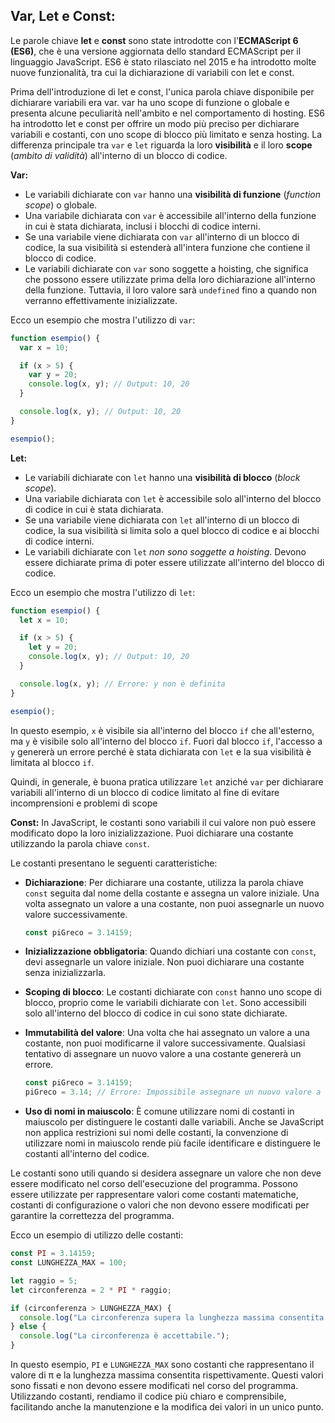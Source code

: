 ## Var, Let e Const:
Le parole chiave **let** e **const** sono state introdotte con l'**ECMAScript 6 (ES6)**, che è una versione aggiornata dello standard ECMAScript per il linguaggio JavaScript. ES6 è stato rilasciato nel 2015 e ha introdotto molte nuove funzionalità, tra cui la dichiarazione di variabili con let e const.

Prima dell'introduzione di let e const, l'unica parola chiave disponibile per dichiarare variabili era var. var ha uno scope di funzione o globale e presenta alcune peculiarità nell'ambito e nel comportamento di hosting. ES6 ha introdotto let e const per offrire un modo più preciso per dichiarare variabili e costanti, con uno scope di blocco più limitato e senza hosting.
La differenza principale tra `var` e `let` riguarda la loro **visibilità** e il loro **scope** (*ambito di validità*) all'interno di un blocco di codice.

**Var:**
- Le variabili dichiarate con `var` hanno una **visibilità di funzione** (*function scope*) o globale.
- Una variabile dichiarata con `var` è accessibile all'interno della funzione in cui è stata dichiarata, inclusi i blocchi di codice interni.
- Se una variabile viene dichiarata con `var` all'interno di un blocco di codice, la sua visibilità si estenderà all'intera funzione che contiene il blocco di codice.
- Le variabili dichiarate con `var` sono soggette a hoisting, che significa che possono essere utilizzate prima della loro dichiarazione all'interno della funzione. Tuttavia, il loro valore sarà `undefined` fino a quando non verranno effettivamente inizializzate.

Ecco un esempio che mostra l'utilizzo di `var`:

```javascript
function esempio() {
  var x = 10;

  if (x > 5) {
    var y = 20;
    console.log(x, y); // Output: 10, 20
  }

  console.log(x, y); // Output: 10, 20
}

esempio();
```

**Let:**
- Le variabili dichiarate con `let` hanno una **visibilità di blocco** (*block scope*).
- Una variabile dichiarata con `let` è accessibile solo all'interno del blocco di codice in cui è stata dichiarata.
- Se una variabile viene dichiarata con `let` all'interno di un blocco di codice, la sua visibilità si limita solo a quel blocco di codice e ai blocchi di codice interni.
- Le variabili dichiarate con `let` *non sono soggette a hoisting*. Devono essere dichiarate prima di poter essere utilizzate all'interno del blocco di codice.

Ecco un esempio che mostra l'utilizzo di `let`:

```javascript
function esempio() {
  let x = 10;

  if (x > 5) {
    let y = 20;
    console.log(x, y); // Output: 10, 20
  }

  console.log(x, y); // Errore: y non è definita
}

esempio();
```

In questo esempio, `x` è visibile sia all'interno del blocco `if` che all'esterno, ma `y` è visibile solo all'interno del blocco `if`. Fuori dal blocco `if`, l'accesso a `y` genererà un errore perché è stata dichiarata con `let` e la sua visibilità è limitata al blocco `if`.

Quindi, in generale, è buona pratica utilizzare `let` anziché `var` per dichiarare variabili all'interno di un blocco di codice limitato al fine di evitare incomprensioni e problemi di scope

**Const:**
In JavaScript, le costanti sono variabili il cui valore non può essere modificato dopo la loro inizializzazione. Puoi dichiarare una costante utilizzando la parola chiave `const`.

Le costanti presentano le seguenti caratteristiche:

- **Dichiarazione**: Per dichiarare una costante, utilizza la parola chiave `const` seguita dal nome della costante e assegna un valore iniziale. Una volta assegnato un valore a una costante, non puoi assegnarle un nuovo valore successivamente.

  ```javascript
  const piGreco = 3.14159;
  ```

- **Inizializzazione obbligatoria**: Quando dichiari una costante con `const`, devi assegnarle un valore iniziale. Non puoi dichiarare una costante senza inizializzarla.

- **Scoping di blocco**: Le costanti dichiarate con `const` hanno uno scope di blocco, proprio come le variabili dichiarate con `let`. Sono accessibili solo all'interno del blocco di codice in cui sono state dichiarate.

- **Immutabilità del valore**: Una volta che hai assegnato un valore a una costante, non puoi modificarne il valore successivamente. Qualsiasi tentativo di assegnare un nuovo valore a una costante genererà un errore.

  ```javascript
  const piGreco = 3.14159;
  piGreco = 3.14; // Errore: Impossibile assegnare un nuovo valore a una costante
  ```

- **Uso di nomi in maiuscolo**: È comune utilizzare nomi di costanti in maiuscolo per distinguere le costanti dalle variabili. Anche se JavaScript non applica restrizioni sui nomi delle costanti, la convenzione di utilizzare nomi in maiuscolo rende più facile identificare e distinguere le costanti all'interno del codice.

Le costanti sono utili quando si desidera assegnare un valore che non deve essere modificato nel corso dell'esecuzione del programma. Possono essere utilizzate per rappresentare valori come costanti matematiche, costanti di configurazione o valori che non devono essere modificati per garantire la correttezza del programma.

Ecco un esempio di utilizzo delle costanti:

```javascript
const PI = 3.14159;
const LUNGHEZZA_MAX = 100;

let raggio = 5;
let circonferenza = 2 * PI * raggio;

if (circonferenza > LUNGHEZZA_MAX) {
  console.log("La circonferenza supera la lunghezza massima consentita.");
} else {
  console.log("La circonferenza è accettabile.");
}
```

In questo esempio, `PI` e `LUNGHEZZA_MAX` sono costanti che rappresentano il valore di π e la lunghezza massima consentita rispettivamente. Questi valori sono fissati e non devono essere modificati nel corso del programma. Utilizzando costanti, rendiamo il codice più chiaro e comprensibile, facilitando anche la manutenzione e la modifica dei valori in un unico punto.